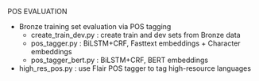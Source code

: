 POS EVALUATION

- Bronze training set evaluation via POS tagging
	- create_train_dev.py : create train and dev sets from Bronze data
	- pos_tagger.py : BiLSTM+CRF, Fasttext embeddings + Character embeddings
	- pos_tagger_bert.py : BiLSTM+CRF, BERT embeddings
- high_res_pos.py : use Flair POS tagger to tag high-resource languages
